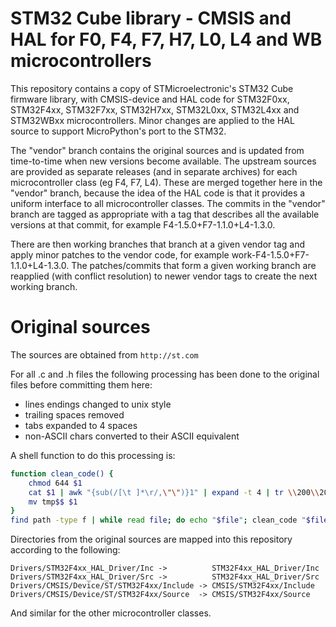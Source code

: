 STM32 Cube library - CMSIS and HAL for F0, F4, F7, H7, L0, L4 and WB microcontrollers
=====================================================================================

This repository contains a copy of STMicroelectronic's STM32 Cube firmware
library, with CMSIS-device and HAL code for STM32F0xx, STM32F4xx, STM32F7xx,
STM32H7xx, STM32L0xx, STM32L4xx and STM32WBxx microcontrollers.  Minor changes
are applied to the HAL source to support MicroPython's port to the STM32.

The "vendor" branch contains the original sources and is updated from
time-to-time when new versions become available.  The upstream sources are
provided as separate releases (and in separate archives) for each
microcontroller class (eg F4, F7, L4).  These are merged together here in
the "vendor" branch, because the idea of the HAL code is that it provides a
uniform interface to all microcontroller classes.  The commits in the "vendor"
branch are tagged as appropriate with a tag that describes all the available
versions at that commit, for example F4-1.5.0+F7-1.1.0+L4-1.3.0.

There are then working branches that branch at a given vendor tag and apply
minor patches to the vendor code, for example work-F4-1.5.0+F7-1.1.0+L4-1.3.0.
The patches/commits that form a given working branch are reapplied (with
conflict resolution) to newer vendor tags to create the next working branch.

Original sources
================

The sources are obtained from ``http://st.com``

For all .c and .h files the following processing has been done to the original
files before committing them here:
- lines endings changed to unix style
- trailing spaces removed
- tabs expanded to 4 spaces
- non-ASCII chars converted to their ASCII equivalent

A shell function to do this processing is:
```sh
function clean_code() {
    chmod 644 $1
    cat $1 | awk "{sub(/[\t ]*\r/,\"\")}1" | expand -t 4 | tr \\200\\205\\211\\221\\222\\223\\224\\226\\231\\244\\261\\265\\302\\327\\342 \'??\'\'\"\"\\-\'??u?x\' > tmp$$
    mv tmp$$ $1
}
find path -type f | while read file; do echo "$file"; clean_code "$file"; done
```

Directories from the original sources are mapped into this repository according
to the following:
```
Drivers/STM32F4xx_HAL_Driver/Inc ->          STM32F4xx_HAL_Driver/Inc
Drivers/STM32F4xx_HAL_Driver/Src ->          STM32F4xx_HAL_Driver/Src
Drivers/CMSIS/Device/ST/STM32F4xx/Include -> CMSIS/STM32F4xx/Include
Drivers/CMSIS/Device/ST/STM32F4xx/Source  -> CMSIS/STM32F4xx/Source
```
And similar for the other microcontroller classes.
